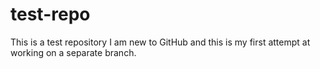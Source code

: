 # test-repo
This is a test repository
I am new to GitHub and this is my first attempt at working on a separate branch.
